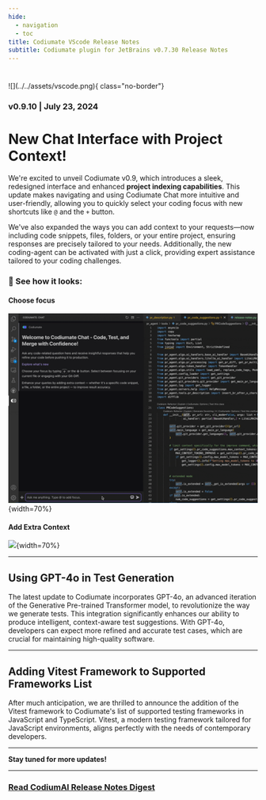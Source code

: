 ```yaml
---
hide:
  - navigation
  - toc
title: Codiumate VScode Release Notes
subtitle: Codiumate plugin for JetBrains v0.7.30 Release Notes
---
```

#
<div class="centered" markdown>
![](../../assets/vscode.png){ class="no-border"}

### v0.9.10 | July 23, 2024

<div class="content" markdown>
<div class="bg-blue" markdown>
<div class="content" markdown>

###
# New Chat Interface with **Project Context**!

We're excited to unveil Codiumate v0.9, which introduces a sleek, redesigned interface and enhanced **project indexing capabilities**. This update makes navigating and using Codiumate Chat more intuitive and user-friendly, allowing you to quickly select your coding focus with new shortcuts like `@` and the `+` button. 

We've also expanded the ways you can add context to your requests—now including code snippets, files, folders, or your entire project, ensuring responses are precisely tailored to your needs. Additionally, the new coding-agent can be activated with just a click, providing expert assistance tailored to your coding challenges. 


### **🤩 See how it looks:**

#### Choose focus
![](current-file.gif){width=70%}

#### Add Extra Context
![](extra-context.gif){width=70%}


--- 

## Using **GPT-4o** in Test Generation

The latest update to Codiumate incorporates GPT-4o, an advanced iteration of the Generative Pre-trained Transformer model, to revolutionize the way we generate tests. This integration significantly enhances our ability to produce intelligent, context-aware test suggestions. With GPT-4o, developers can expect more refined and accurate test cases, which are crucial for maintaining high-quality software. 

--- 

## Adding **Vitest** Framework to Supported Frameworks List

After much anticipation, we are thrilled to announce the addition of the Vitest framework to Codiumate's list of supported testing frameworks in JavaScript and TypeScript. Vitest, a modern testing framework tailored for JavaScript environments, aligns perfectly with the needs of contemporary developers. 

--- 

**Stay tuned for more updates!**

---

### [**Read CodiumAI Release Notes Digest**](../../index.md)

</div>
</div>
</div>
</div>